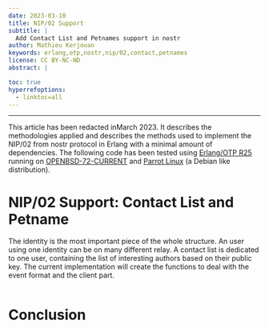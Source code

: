 ```yaml
---
date: 2023-03-10
title: NIP/02 Support
subtitle: |
  Add Contact List and Petnames support in nostr
author: Mathieu Kerjouan
keywords: erlang,otp,nostr,nip/02,contact,petnames
license: CC BY-NC-ND
abstract: |

toc: true
hyperrefoptions:
  - linktoc=all
---
```


---

This article has been redacted inMarch 2023. It describes the
methodologies applied and describes the methods used to implement the
NIP/02 from nostr protocol in Erlang with a minimal amount of
dependencies. The following code has been tested using [Erlang/OTP
R25](https://www.erlang.org/news/157) running on
[OPENBSD-72-CURRENT](openbsd.org/) and [Parrot
Linux](https://parrotsec.org/) (a Debian like distribution).

# NIP/02 Support: Contact List and Petname

The identity is the most important piece of the whole structure. An
user using one identity can be on many different relay. A contact list
is dedicated to one user, containing the list of interesting authors
based on their public key. The current implementation will create the
functions to deal with the event format and the client part.


```erlang


```

# Conclusion
